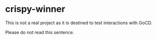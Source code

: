 # crispy-winner

This is not a real project as it is destined to test interactions with GoCD.

Please do not read this sentence.